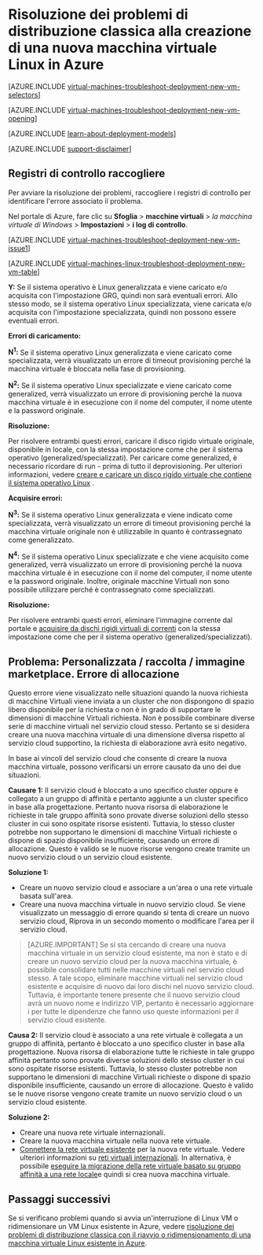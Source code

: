 <properties
   pageTitle="Risolvere i problemi di classica di distribuzione Linux VM | Microsoft Azure"
   description="Risoluzione dei problemi di distribuzione classica quando si crea una nuova macchina virtuale Linux in Azure"
   services="virtual-machines-linux"
   documentationCenter=""
   authors="JiangChen79"
   manager="felixwu"
   editor=""
   tags="top-support-issue"/>

<tags
  ms.service="virtual-machines-linux"
  ms.workload="na"
  ms.tgt_pltfrm="vm-linux"
  ms.devlang="na"
  ms.topic="article"
  ms.date="09/06/2016"
  ms.author="cjiang"/>

# <a name="troubleshoot-classic-deployment-issues-with-creating-a-new-linux-virtual-machine-in-azure"></a>Risoluzione dei problemi di distribuzione classica alla creazione di una nuova macchina virtuale Linux in Azure

[AZURE.INCLUDE [virtual-machines-troubleshoot-deployment-new-vm-selectors](../../includes/virtual-machines-linux-troubleshoot-deployment-new-vm-selectors-include.md)]

[AZURE.INCLUDE [virtual-machines-troubleshoot-deployment-new-vm-opening](../../includes/virtual-machines-troubleshoot-deployment-new-vm-opening-include.md)]

[AZURE.INCLUDE [learn-about-deployment-models](../../includes/learn-about-deployment-models-classic-include.md)]

[AZURE.INCLUDE [support-disclaimer](../../includes/support-disclaimer.md)]

## <a name="collect-audit-logs"></a>Registri di controllo raccogliere

Per avviare la risoluzione dei problemi, raccogliere i registri di controllo per identificare l'errore associato il problema.

Nel portale di Azure, fare clic su **Sfoglia** > **macchine virtuali** > *la macchina virtuale di Windows* > **Impostazioni** > **i log di controllo**.

[AZURE.INCLUDE [virtual-machines-troubleshoot-deployment-new-vm-issue1](../../includes/virtual-machines-troubleshoot-deployment-new-vm-issue1-include.md)]

[AZURE.INCLUDE [virtual-machines-linux-troubleshoot-deployment-new-vm-table](../../includes/virtual-machines-linux-troubleshoot-deployment-new-vm-table.md)]

**Y:** Se il sistema operativo è Linux generalizzata e viene caricato e/o acquisita con l'impostazione GRG, quindi non sarà eventuali errori. Allo stesso modo, se il sistema operativo Linux specializzata, viene caricata e/o acquisita con l'impostazione specializzata, quindi non possono essere eventuali errori.

**Errori di caricamento:**

**N<sup>1</sup>:** Se il sistema operativo Linux generalizzata e viene caricato come specializzata, verrà visualizzato un errore di timeout provisioning perché la macchina virtuale è bloccata nella fase di provisioning.

**N<sup>2</sup>:** Se il sistema operativo Linux specializzate e viene caricato come generalized, verrà visualizzato un errore di provisioning perché la nuova macchina virtuale è in esecuzione con il nome del computer, il nome utente e la password originale.

**Risoluzione:**

Per risolvere entrambi questi errori, caricare il disco rigido virtuale originale, disponibile in locale, con la stessa impostazione come che per il sistema operativo (generalized/specializzati). Per caricare come generalized, è necessario ricordare di run - prima di tutto il deprovisioning. Per ulteriori informazioni, vedere [creare e caricare un disco rigido virtuale che contiene il sistema operativo Linux](virtual-machines-linux-classic-create-upload-vhd.md) .

**Acquisire errori:**

**N<sup>3</sup>:** Se il sistema operativo Linux generalizzata e viene indicato come specializzata, verrà visualizzato un errore di timeout provisioning perché la macchina virtuale originale non è utilizzabile in quanto è contrassegnato come generalizzato.

**N<sup>4</sup>:** Se il sistema operativo Linux specializzate e che viene acquisito come generalized, verrà visualizzato un errore di provisioning perché la nuova macchina virtuale è in esecuzione con il nome del computer, il nome utente e la password originale. Inoltre, originale macchine Virtuali non sono possibile utilizzare perché è contrassegnato come specializzati.

**Risoluzione:**

Per risolvere entrambi questi errori, eliminare l'immagine corrente dal portale e [acquisire da dischi rigidi virtuali di correnti](virtual-machines-linux-classic-capture-image.md) con la stessa impostazione come che per il sistema operativo (generalized/specializzati).

## <a name="issue-custom-gallery-marketplace-image-allocation-failure"></a>Problema: Personalizzata / raccolta / immagine marketplace. Errore di allocazione
Questo errore viene visualizzato nelle situazioni quando la nuova richiesta di macchine Virtuali viene inviata a un cluster che non dispongono di spazio libero disponibile per la richiesta o non è in grado di supportare le dimensioni di macchine Virtuali richiesta. Non è possibile combinare diverse serie di macchine virtuali nel servizio cloud stesso. Pertanto se si desidera creare una nuova macchina virtuale di una dimensione diversa rispetto al servizio cloud supportino, la richiesta di elaborazione avrà esito negativo.

In base ai vincoli del servizio cloud che consente di creare la nuova macchina virtuale, possono verificarsi un errore causato da uno dei due situazioni.

**Causare 1:** Il servizio cloud è bloccato a uno specifico cluster oppure è collegato a un gruppo di affinità e pertanto aggiunte a un cluster specifico in base alla progettazione. Pertanto nuova risorsa di elaborazione le richieste in tale gruppo affinità sono provate diverse soluzioni dello stesso cluster in cui sono ospitate risorse esistenti. Tuttavia, lo stesso cluster potrebbe non supportano le dimensioni di macchine Virtuali richieste o dispone di spazio disponibile insufficiente, causando un errore di allocazione. Questo è valido se le nuove risorse vengono create tramite un nuovo servizio cloud o un servizio cloud esistente.

**Soluzione 1:**

- Creare un nuovo servizio cloud e associare a un'area o una rete virtuale basata sull'area.
- Creare una nuova macchina virtuale in nuovo servizio cloud.
  Se viene visualizzato un messaggio di errore quando si tenta di creare un nuovo servizio cloud, Riprova in un secondo momento o modificare l'area per il servizio cloud.

> [AZURE.IMPORTANT] Se si sta cercando di creare una nuova macchina virtuale in un servizio cloud esistente, ma non è stato e di creare un nuovo servizio cloud per la nuova macchina virtuale, è possibile consolidare tutti nelle macchine virtuali nel servizio cloud stesso. A tale scopo, eliminare macchine virtuali nel servizio cloud esistente e acquisire di nuovo dai loro dischi nel nuovo servizio cloud. Tuttavia, è importante tenere presente che il nuovo servizio cloud avrà un nuovo nome e indirizzo VIP, pertanto è necessario aggiornare i per tutte le dipendenze che fanno uso queste informazioni per il servizio cloud esistente.

**Causa 2:** Il servizio cloud è associato a una rete virtuale è collegata a un gruppo di affinità, pertanto è bloccato a uno specifico cluster in base alla progettazione. Nuova risorsa di elaborazione tutte le richieste in tale gruppo affinità pertanto sono provate diverse soluzioni dello stesso cluster in cui sono ospitate risorse esistenti. Tuttavia, lo stesso cluster potrebbe non supportano le dimensioni di macchine Virtuali richieste o dispone di spazio disponibile insufficiente, causando un errore di allocazione. Questo è valido se le nuove risorse vengono create tramite un nuovo servizio cloud o un servizio cloud esistente.

**Soluzione 2:**

- Creare una nuova rete virtuale internazionali.
- Creare la nuova macchina virtuale nella nuova rete virtuale.
- [Connettere la rete virtuale esistente](https://azure.microsoft.com/blog/vnet-to-vnet-connecting-virtual-networks-in-azure-across-different-regions/) per la nuova rete virtuale. Vedere ulteriori informazioni su [reti virtuali internazionali](https://azure.microsoft.com/blog/2014/05/14/regional-virtual-networks/). In alternativa, è possibile [eseguire la migrazione della rete virtuale basato su gruppo affinità a una rete locale](https://azure.microsoft.com/blog/2014/11/26/migrating-existing-services-to-regional-scope/)e quindi si crea nuova macchina virtuale.

## <a name="next-steps"></a>Passaggi successivi
Se si verificano problemi quando si avvia un'interruzione di Linux VM o ridimensionare un VM Linux esistente in Azure, vedere [risoluzione dei problemi di distribuzione classica con il riavvio o ridimensionamento di una macchina virtuale Linux esistente in Azure](virtual-machines-linux-classic-restart-resize-error-troubleshooting.md).
